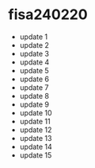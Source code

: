 # fisa240220

- update 1
- update 2
- update 3
- update 4
- update 5
- update 6
- update 7
- update 8
- update 9
- update 10
- update 11
- update 12
- update 13
- update 14
- update 15
